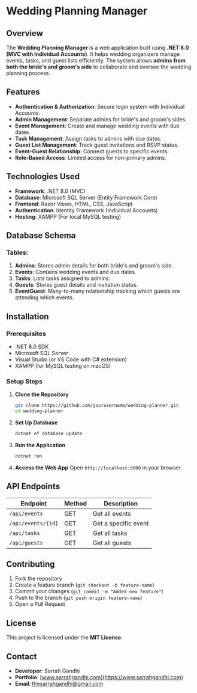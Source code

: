 # Wedding Planning Manager

## Overview
The **Wedding Planning Manager** is a web application built using **.NET 8.0 (MVC with Individual Accounts)**. It helps wedding organizers manage events, tasks, and guest lists efficiently. The system allows **admins from both the bride's and groom's side** to collaborate and oversee the wedding planning process.

## Features
- **Authentication & Authorization**: Secure login system with Individual Accounts.
- **Admin Management**: Separate admins for bride's and groom's sides.
- **Event Management**: Create and manage wedding events with due dates.
- **Task Management**: Assign tasks to admins with due dates.
- **Guest List Management**: Track guest invitations and RSVP status.
- **Event-Guest Relationship**: Connect guests to specific events.
- **Role-Based Access**: Limited access for non-primary admins.

## Technologies Used
- **Framework**: .NET 8.0 (MVC)
- **Database**: Microsoft SQL Server (Entity Framework Core)
- **Frontend**: Razor Views, HTML, CSS, JavaScript
- **Authentication**: Identity Framework (Individual Accounts)
- **Hosting**: XAMPP (For local MySQL testing)

## Database Schema
### Tables:
1. **Admins**: Stores admin details for both bride's and groom's side.
2. **Events**: Contains wedding events and due dates.
3. **Tasks**: Lists tasks assigned to admins.
4. **Guests**: Stores guest details and invitation status.
5. **EventGuest**: Many-to-many relationship tracking which guests are attending which events.

## Installation
### Prerequisites
- .NET 8.0 SDK
- Microsoft SQL Server
- Visual Studio (or VS Code with C# extension)
- XAMPP (for MySQL testing on macOS)

### Setup Steps
1. **Clone the Repository**
   ```sh
   git clone https://github.com/yourusername/wedding-planner.git
   cd wedding-planner
   ```
2. **Set Up Database**
   ```sh
   dotnet ef database update
   ```
3. **Run the Application**
   ```sh
   dotnet run
   ```
4. **Access the Web App**
   Open `http://localhost:5000` in your browser.

## API Endpoints
| Endpoint | Method | Description |
|----------|--------|-------------|
| `/api/events` | GET | Get all events |
| `/api/events/{id}` | GET | Get a specific event |
| `/api/tasks` | GET | Get all tasks |
| `/api/guests` | GET | Get all guests |

## Contributing
1. Fork the repository
2. Create a feature branch (`git checkout -b feature-name`)
3. Commit your changes (`git commit -m "Added new feature"`)
4. Push to the branch (`git push origin feature-name`)
5. Open a Pull Request

## License
This project is licensed under the **MIT License**.

## Contact
- **Developer**: Sarrah Gandhi
- **Portfolio**: [www.sarrahgandhi.com](https://www.sarrahgandhi.com)
- **Email**: thesarrahgandhi@gmail.com

